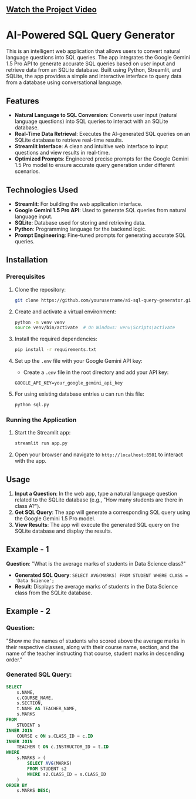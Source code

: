 [Watch the Project Video](https://youtu.be/Y0WsQOF9olc)
---

# AI-Powered SQL Query Generator

This is an intelligent web application that allows users to convert natural language questions into SQL queries. The app integrates the Google Gemini 1.5 Pro API to generate accurate SQL queries based on user input and retrieve data from an SQLite database. Built using Python, Streamlit, and SQLite, the app provides a simple and interactive interface to query data from a database using conversational language.

## Features

- **Natural Language to SQL Conversion**: Converts user input (natural language questions) into SQL queries to interact with an SQLite database.
- **Real-Time Data Retrieval**: Executes the AI-generated SQL queries on an SQLite database to retrieve real-time results.
- **Streamlit Interface**: A clean and intuitive web interface to input questions and view results in real-time.
- **Optimized Prompts**: Engineered precise prompts for the Google Gemini 1.5 Pro model to ensure accurate query generation under different scenarios.

## Technologies Used

- **Streamlit**: For building the web application interface.
- **Google Gemini 1.5 Pro API**: Used to generate SQL queries from natural language input.
- **SQLite**: Database used for storing and retrieving data.
- **Python**: Programming language for the backend logic.
- **Prompt Engineering**: Fine-tuned prompts for generating accurate SQL queries.

## Installation

### Prerequisites

1. Clone the repository:
   ```bash
   git clone https://github.com/yourusername/ai-sql-query-generator.git
   ```

2. Create and activate a virtual environment:
   ```bash
   python -m venv venv
   source venv/bin/activate  # On Windows: venv\Scripts\activate
   ```

3. Install the required dependencies:
   ```bash
   pip install -r requirements.txt
   ```

4. Set up the `.env` file with your Google Gemini API key:
   - Create a `.env` file in the root directory and add your API key:
   ```text
   GOOGLE_API_KEY=your_google_gemini_api_key
   ```
5. For using existing database entries u can run this file:
   ```bash
   python sql.py
   ```


### Running the Application

1. Start the Streamlit app:
   ```bash
   streamlit run app.py
   ```

2. Open your browser and navigate to `http://localhost:8501` to interact with the app.

## Usage

1. **Input a Question**: In the web app, type a natural language question related to the SQLite database (e.g., "How many students are there in class A?").
2. **Get SQL Query**: The app will generate a corresponding SQL query using the Google Gemini 1.5 Pro model.
3. **View Results**: The app will execute the generated SQL query on the SQLite database and display the results.

## Example - 1

**Question**: "What is the average marks of students in Data Science class?"
- **Generated SQL Query**: `SELECT AVG(MARKS) FROM STUDENT WHERE CLASS = 'Data Science';`
- **Result**: Displays the average marks of students in the Data Science class from the SQLite database.

## Example - 2

### **Question**:
"Show me the names of students who scored above the average marks in their respective classes, along with their course name, section, and the name of the teacher instructing that course, student marks in descending order."

### **Generated SQL Query**:
```sql
SELECT 
    s.NAME, 
    c.COURSE_NAME, 
    s.SECTION, 
    t.NAME AS TEACHER_NAME, 
    s.MARKS
FROM 
    STUDENT s
INNER JOIN 
    COURSE c ON s.CLASS_ID = c.ID
INNER JOIN 
    TEACHER t ON c.INSTRUCTOR_ID = t.ID
WHERE 
    s.MARKS > (
        SELECT AVG(MARKS) 
        FROM STUDENT s2 
        WHERE s2.CLASS_ID = s.CLASS_ID
    )
ORDER BY 
    s.MARKS DESC;

